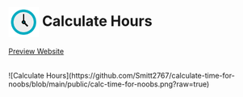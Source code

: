 # <img src="https://raw.githubusercontent.com/Smitt2767/calculate-time-for-noobs/7d380f90213d1ff6ad85c0b09783a6024b8b634e/public/favicon.svg" alt="logo" height="60" valign="middle" /> Calculate Hours

[Preview Website](https://calculate-time-for-noobs.netlify.app/)

<br />
![Calculate Hours](https://github.com/Smitt2767/calculate-time-for-noobs/blob/main/public/calc-time-for-noobs.png?raw=true)
